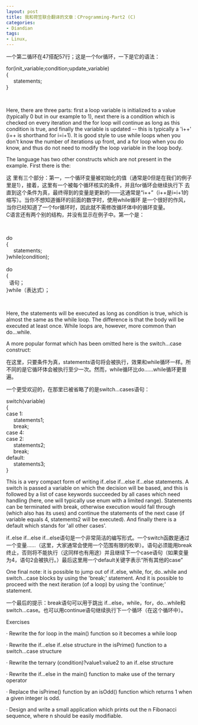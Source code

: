 ```yaml
---
layout: post
title: 我和荷笠联合翻译的文章：CProgramming-Part2 (C)
categories:
- Diandian
tags:
- Linux, 
---
```

<p>一个第二循环在47搭配57行；这是一个for循环，一下是它的语法：</p>
<p>for(init_variable;condition;update_variable)<br />{<br />&nbsp;&nbsp;&nbsp;&nbsp; statements;<br />}<br /></p>
<br />
<p>Here, there are three parts: first a loop variable is initialized to a value (typically 0 but in our example to 1), next there is a condition which is checked on every iteration and the for loop will continue as long as this condition is true, and finally the variable is updated -- this is typically a 'i++' (i++ is shorthand for i=i+1). It is good style to use while loops when you don't know the number of iterations up front, and a for loop when you do know, and thus do not need to modify the loop variable in the loop body.</p>
<p>The language has two other constructs which are not present in the example. First there is the:<br /></p>
<p>这 里有三个部分：第一，一个循环变量被初始化的值（通常是0但是在我们的例子里是1），接着，这里有一个被每个循环核实的条件，并且for循环会继续执行下 去直到这个条件为真，最终得到的变量是更新的——这通常是“i++”（i++是i=i+1的缩写）。当你不想知道循环的前面的数字时，使用while循环 是一个很好的作风，当你已经知道了一个for循环时，因此就不需修改循环体中的循环变量。<br />C语言还有两个别的结构，并没有显示在例子中。第一个是：</p>
<p><br /></p>
<p>do<br />{<br />&nbsp;&nbsp;&nbsp;&nbsp; statements;<br />}while(condition);<br /><br />do<br />{<br />&nbsp;&nbsp;语句；<br />}while（表达式）；<br /></p>
<br />
<p>Here, the statements will be executed as long as condition is true, which is almost the same as the while loop. The difference is that the body will be executed at least once. While loops are, however, more common than do...while.</p>
<p>A more popular format which has been omitted here is the switch...case construct:</p>
<p>在这里，只要条件为真，statements语句将会被执行，效果和while循环一样。所不同的是它循环体会被执行至少一次。然而，while循环比do……while循环更普遍。</p>
<p>一个更受欢迎的，在那里已被省略了的是switch…cases语句：<br /></p>
<p>switch(variable)<br />{<br />case 1:<br />&nbsp;&nbsp;&nbsp;&nbsp; statements1;<br />&nbsp;&nbsp;&nbsp;&nbsp; break;<br />case 4:<br />case 2:<br />&nbsp;&nbsp;&nbsp;&nbsp; statements2;<br />&nbsp;&nbsp;&nbsp;&nbsp; break;<br />default:<br />&nbsp;&nbsp;&nbsp;&nbsp; statements3;<br />}<br /></p>
<p>This is a very compact form of writing if..else if...else if...else statements. A switch is passed a variable on which the decision will be based, and this is followed by a list of case keywords succeeded by all cases which need handling (here, one will typically use enum with a limited range). Statements can be terminated with break, otherwise execution would fall through (which also has its uses) and continue the statements of the next case (if variable equals 4, statements2 will be executed). And finally there is a default which stands for 'all other cases'.<br /></p>
<p>if..else if...else if...else语句是一个非常简洁的编写形式。一个switch函数是通过一个变量……（这里，大家通常会使用一个范围有限的枚举）。语句必须能用break终止，否则将不能执行（这同样也有用途）并且继续下一个case语句（如果变量为4，语句2会被执行。）最后这里用一个default关键字表示“所有其他的case”</p>
<p>One final note: it is possible to jump out of if..else, while, for, do..while and switch...case blocks by using the 'break;' statement. And it is possible to proceed with the next iteration (of a loop) by using the 'continue;' statement.</p>
<p>一个最后的提示：break语句可以用于跳出 if…else，while，for，do…while和switch…case。也可以用continue语句继续执行下一个循环（在这个循环中）。<br /></p>
<p>Exercises</p>
<p>&middot; Rewrite the for loop in the main() function so it becomes a while loop</p>
<p>&middot; Rewrite the if...else if..else structure in the isPrime() function to a switch...case structure</p>
<p>&middot; Rewrite the ternary (condition)?value1:value2 to an if..else structure</p>
<p>&middot; Rewrite the if...else in the main() function to make use of the ternary operator</p>
<p>&middot; Replace the isPrime() function by an isOdd() function which returns 1 when a given integer is odd.</p>
<p>&middot; Design and write a small application which prints out the n Fibonacci sequence, where n should be easily modifiable.</p>
<br />